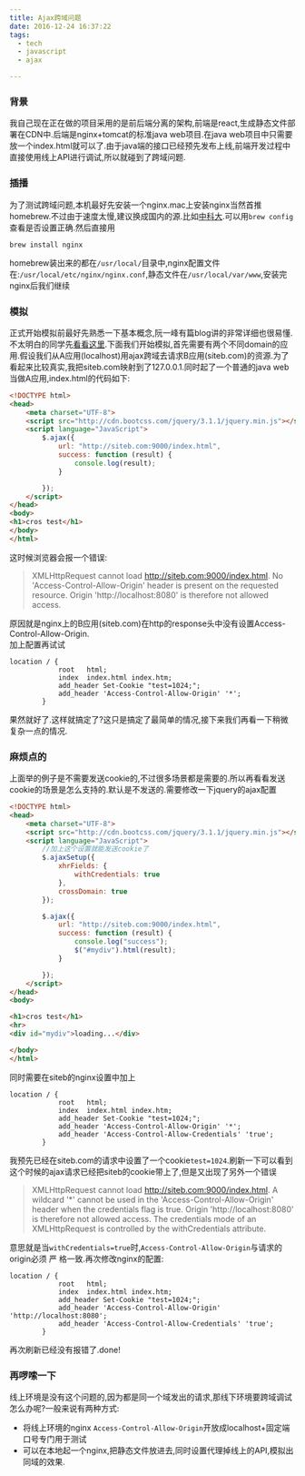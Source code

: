 ```yaml
---
title: Ajax跨域问题
date: 2016-12-24 16:37:22
tags:
  - tech
  - javascript
  - ajax

---
```


### 背景
我自己现在正在做的项目采用的是前后端分离的架构,前端是react,生成静态文件部署在CDN中.后端是nginx+tomcat的标准java web项目.在java    web项目中只需要放一个index.html就可以了.由于java端的接口已经预先发布上线,前端开发过程中直接使用线上API进行调试,所以就碰到了跨域问题.

### 插播
为了测试跨域问题,本机最好先安装一个nginx.mac上安装nginx当然首推homebrew.不过由于速度太慢,建议换成国内的源.比如[中科大](https://servers.ustclug.org/2016/04/add-brew-and-homebrew-core-mirror/).可以用`brew config`查看是否设置正确.然后直接用

```
brew install nginx
```

homebrew装出来的都在`/usr/local/`目录中,nginx配置文件在:`/usr/local/etc/nginx/nginx.conf`,静态文件在`/usr/local/var/www`,安装完nginx后我们继续

### 模拟
正式开始模拟前最好先熟悉一下基本概念,阮一峰有篇blog讲的非常详细也很易懂.不太明白的同学先[看看这里](http://www.ruanyifeng.com/blog/2016/04/cors.html).下面我们开始模拟,首先需要有两个不同domain的应用.假设我们从A应用(localhost)用ajax跨域去请求B应用(siteb.com)的资源.为了看起来比较真实,我把siteb.com映射到了127.0.0.1.同时起了一个普通的java web当做A应用,index.html的代码如下:

```html
<!DOCTYPE html>
<head>
    <meta charset="UTF-8">
    <script src="http://cdn.bootcss.com/jquery/3.1.1/jquery.min.js"></script>
    <script language="JavaScript">
        $.ajax({
            url: "http://siteb.com:9000/index.html",
            success: function (result) {
                console.log(result);
            }

        });
    </script>
</head>
<body>
<h1>cros test</h1>
</body>
</html>
```
这时候浏览器会报一个错误:
>XMLHttpRequest cannot load http://siteb.com:9000/index.html. No 'Access-Control-Allow-Origin' header is present on the requested resource. Origin 'http://localhost:8080' is therefore not allowed access.

原因就是nginx上的B应用(siteb.com)在http的response头中没有设置Access-Control-Allow-Origin.  
加上配置再试试

```
location / {
            root   html;
            index  index.html index.htm;
            add_header Set-Cookie "test=1024;";
            add_header 'Access-Control-Allow-Origin' '*';
        }

```
果然就好了.这样就搞定了?这只是搞定了最简单的情况,接下来我们再看一下稍微复杂一点的情况.

### 麻烦点的
上面举的例子是不需要发送cookie的,不过很多场景都是需要的.所以再看看发送cookie的场景是怎么支持的.默认是不发送的.需要修改一下jquery的ajax配置

```html
<!DOCTYPE html>
<head>
    <meta charset="UTF-8">
    <script src="http://cdn.bootcss.com/jquery/3.1.1/jquery.min.js"></script>
    <script language="JavaScript">
        //加上这个设置就能发送cookie了
        $.ajaxSetup({
            xhrFields: {
                withCredentials: true
            },
            crossDomain: true
        });

        $.ajax({
            url: "http://siteb.com:9000/index.html",
            success: function (result) {
                console.log("success");
                $("#mydiv").html(result);
            }

        });
    </script>
</head>
<body>

<h1>cros test</h1>
<hr>
<div id="mydiv">loading...</div>

</body>
</html>
```

同时需要在siteb的nginx设置中加上

```
location / {
            root   html;
            index  index.html index.htm;
            add_header Set-Cookie "test=1024;";
            add_header 'Access-Control-Allow-Origin' '*';
            add_header 'Access-Control-Allow-Credentials' 'true';
        }

```

我预先已经在siteb.com的请求中设置了一个cookie`test=1024`.刷新一下可以看到这个时候的ajax请求已经把siteb的cookie带上了,但是又出现了另外一个错误
>XMLHttpRequest cannot load http://siteb.com:9000/index.html. A wildcard '*' cannot be used in the 'Access-Control-Allow-Origin' header when the credentials flag is true. Origin 'http://localhost:8080' is therefore not allowed access. The credentials mode of an XMLHttpRequest is controlled by the withCredentials attribute.

意思就是当`withCredentials=true`时,`Access-Control-Allow-Origin`与请求的origin必须 严 格一致.再次修改nginx的配置:

```
location / {
            root   html;
            index  index.html index.htm;
            add_header Set-Cookie "test=1024;";
            add_header 'Access-Control-Allow-Origin' 'http://localhost:8080';
            add_header 'Access-Control-Allow-Credentials' 'true';
        }

```

再次刷新已经没有报错了.done!

### 再啰嗦一下
线上环境是没有这个问题的,因为都是同一个域发出的请求,那线下环境要跨域调试怎么办呢?一般来说有两种方式:

- 将线上环境的nginx `Access-Control-Allow-Origin`开放成localhost+固定端口号专门用于测试
- 可以在本地起一个nginx,把静态文件放进去,同时设置代理掉线上的API,模拟出同域的效果.